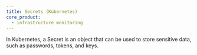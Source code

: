 ```yaml
---
title: Secrets (Kubernetes)
core_product:
  - infrastructure monitoring
---
```

In Kubernetes, a Secret is an object that can be used to store sensitive data, such as passwords, tokens, and keys.